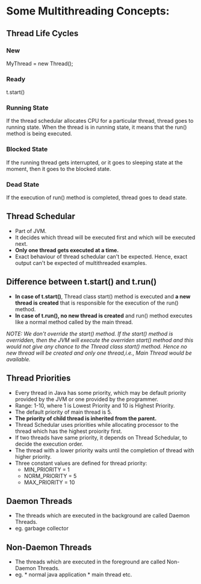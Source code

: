 # Some Multithreading Concepts:

## Thread Life Cycles
### New
MyThread = new Thread();

### Ready
t.start()

### Running State
If the thread schedular allocates CPU for a particular thread, thread goes to running state.
When the thread is in running state, it means that the run() method is being executed.

### Blocked State
If the running thread gets interrupted, or it goes to sleeping state at the moment, then it goes to the blocked state.

### Dead State
If the execution of run() method is completed, thread goes to dead state.

## Thread Schedular
- Part of JVM.
- It decides which thread will be executed first and which will be executed next.
- **Only one thread gets executed at a time.**
- Exact behaviour of thread schedular can't be expected. Hence, exact output can't be expected of multithreaded examples.


## Difference between t.start() and t.run()
- **In case of t.start()**, Thread class start() method is executed and **a new thread is created** that is responsible for the execution of the run() method.
- **In case of t.run(), no new thread is created** and run() method executes like a normal method called by the main thread.

*NOTE: We don't override the start() method. If the start() method is overridden, then the JVM will execute the overriden start() method and this would not give any chance to the Thread class start() method. Hence no new thread will be created and only one thread,i.e., Main Thread would be available.*

## Thread Priorities
- Every thread in Java has some priority, which may be default priority provided by the JVM or one provided by the programmer.
- Range: 1-10, where 1 is Lowest Priority and 10 is Highest Priority.
- The default priority of main thread is 5.
- **The priority of child thread is inherited from the parent.**
- Thread Schedular uses priorities while allocating processor to the thread which has the highest proiority first.
- If two threads have same priority, it depends on Thread Schedular, to decide the execution order.
- The thread with a lower priority waits until the completion of thread with higher priority.
- Three constant values are defined for thread priority:
   * MIN_PRIORITY = 1
   * NORM_PRIORITY = 5
   * MAX_PRIORITY = 10
   

## Daemon Threads
- The threads which are executed in the background are called Daemon Threads.
- eg. garbage collector

## Non-Daemon Threads
- The threads which are executed in the foreground are called Non-Daemon Threads.
- eg. * normal java application
      * main thread etc.
